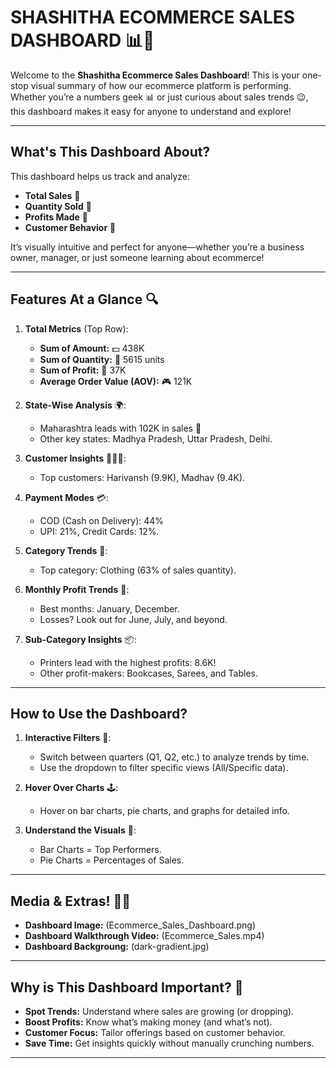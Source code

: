 # SHASHITHA ECOMMERCE SALES DASHBOARD 📊🚀

Welcome to the **Shashitha Ecommerce Sales Dashboard**! This is your one-stop visual summary of how our ecommerce platform is performing. Whether you’re a numbers geek 📊 or just curious about sales trends 😉, this dashboard makes it easy for anyone to understand and explore!

---

## What's This Dashboard About?

This dashboard helps us track and analyze:

- **Total Sales** 🛒
- **Quantity Sold** 🎒
- **Profits Made** 🌟
- **Customer Behavior** 🤔

It’s visually intuitive and perfect for anyone—whether you’re a business owner, manager, or just someone learning about ecommerce!

---

## Features At a Glance 🔍

1. **Total Metrics** (Top Row):

   - **Sum of Amount:** 💵 438K
   - **Sum of Quantity:** 👥 5615 units
   - **Sum of Profit:** 💸 37K
   - **Average Order Value (AOV):** 🎮 121K

2. **State-Wise Analysis** 🌍:

   - Maharashtra leads with 102K in sales 🏡
   - Other key states: Madhya Pradesh, Uttar Pradesh, Delhi.

3. **Customer Insights** 👨‍👩‍👦:

   - Top customers: Harivansh (9.9K), Madhav (9.4K).

4. **Payment Modes** 💳:

   - COD (Cash on Delivery): 44%
   - UPI: 21%, Credit Cards: 12%.

5. **Category Trends** 🌂:

   - Top category: Clothing (63% of sales quantity).

6. **Monthly Profit Trends** 🔼:

   - Best months: January, December.
   - Losses? Look out for June, July, and beyond.

7. **Sub-Category Insights** 📦:

   - Printers lead with the highest profits: 8.6K!
   - Other profit-makers: Bookcases, Sarees, and Tables.

---

## How to Use the Dashboard?

1. **Interactive Filters** 🔢:

   - Switch between quarters (Q1, Q2, etc.) to analyze trends by time.
   - Use the dropdown to filter specific views (All/Specific data).

2. **Hover Over Charts** 🕹️:

   - Hover on bar charts, pie charts, and graphs for detailed info.

3. **Understand the Visuals** 🎨:

   - Bar Charts = Top Performers.
   - Pie Charts = Percentages of Sales.

---

## Media & Extras! 🎥✨

- **Dashboard Image:** (Ecommerce_Sales_Dashboard.png)
- **Dashboard Walkthrough Video:** (Ecommerce_Sales.mp4)
- **Dashboard Backgroung:** (dark-gradient.jpg)

---

## Why is This Dashboard Important? 🌟

- **Spot Trends:** Understand where sales are growing (or dropping).
- **Boost Profits:** Know what’s making money (and what’s not).
- **Customer Focus:** Tailor offerings based on customer behavior.
- **Save Time:** Get insights quickly without manually crunching numbers.

---



